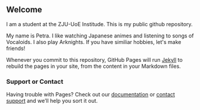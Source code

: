 ## Welcome

I am a student at the ZJU-UoE Institude. This is my public github repository. 

My name is Petra. 
I like watching Japanese animes and listening to songs of Vocaloids. I also play Arknights.
If you have similiar hobbies, let's make friends!


Whenever you commit to this repository, GitHub Pages will run [Jekyll](https://jekyllrb.com/) to rebuild the pages in your site, from the content in your Markdown files.

### Support or Contact

Having trouble with Pages? Check out our [documentation](https://help.github.com/categories/github-pages-basics/) or [contact support](https://github.com/contact) and we’ll help you sort it out.
